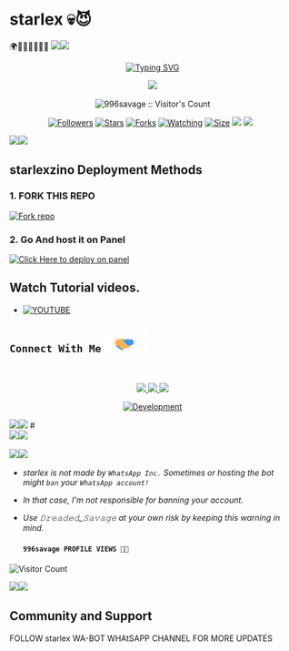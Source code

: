 # starlex 💀😈
🌍👨‍💻😈👻🔥🌚
   <a><img src='https://i.imgur.com/LyHic3i.gif'/></a><a><img src='https://telegra.ph/file/880fbc3c4010707795329.jpg'/></a>
<p align="center">
<p align="center">
  <a href="https://git.io/typing-svg"><img src="https://readme-typing-svg.demolab.com?font=EB+Garamond&weight=800&size=28&duration=4000&pause=1000&random=false&width=435&lines=+•★⃝ 𝕯𝖗𝖊𝖆𝖉𝖊𝖉_+𝖘𝖆𝖛𝖆𝖌𝖊-+★⃝•;MULTI-DEVICE+WHATSAPP+BOT;DEVELOPED+BY+𝖑𝖎𝖑𝖏𝖆𝚢+𝖘𝖆𝖛𝖆𝖌𝖊;RELEASED+DATE+12%2F9%2F2024." alt="Typing SVG" /></a>
 </p>
<p align="center">
<img src="https://telegra.ph/file/fef4a57f4a03227f102b6.jpg"/> 
<p align="center"><img src="https://profile-counter.glitch.me/{996savage}/count.svg" alt="996savage :: Visitor's Count" /></p>
<p align="center">
<a href="https://github.com/996savage/followers"><img title="Followers" src="https://img.shields.io/github/followers/996savage?color=red&style=flat-square"></a>
<a href="https://github.com/996savage/Dreaded_Savage/stargazers/"><img title="Stars" src="https://img.shields.io/github/stars/996savage/Dreaded_Savage?color=blue&style=flat-square"></a>
<a href="https://github.com/996savage/Dreaded_Savage/network/members"><img title="Forks" src="https://img.shields.io/github/forks/996savage/Dreaded_Savage?color=red&style=flat-square"></a>
<a href="https://github.com/996savage/Dreaded_Davage/watchers"><img title="Watching" src="https://img.shields.io/github/watchers/996savage/Dreaded_Savage?label=Watchers&color=blue&style=flat-square"></a>
<a href="https://github.com/996savage/Dreaded_Davage"><img title="Size" src="https://img.shields.io/github/repo-size/996savage/Dreaded_Savage?style=flat-square&color=green"></a>
<a href="https://hits.seeyoufarm.com"><img src="https://hits.seeyoufarm.com/api/count/incr/badge.svg?url=https%3A%2F%2Fgithub.com%2F996savage%2FDreade_Savage&count_bg=%2379C83D&title_bg=%23555555&icon=probot.svg&icon_color=%2300FF6D&title=hits&edge_flat=false"/></a>
<a href="https://github.com/996savage/Dreaded_Davage/graphs/commit-activity"><img height="20" src="https://img.shields.io/badge/Maintained%3F-yes-green.svg"></a>&nbsp;&nbsp;
</p>
<p align='center'>
    </p>
<a><img src='https://i.imgur.com/LyHic3i.gif'/></a><a><img src='https://i.imgur.com/LyHic3i.gif'/></a>
<p align="center">

 ## starlexzino Deployment Methods

### 1. FORK THIS REPO

<a href='https://github.com/996savage/Dreaded_Savage/fork' target="_blank"><img alt='Fork repo' src='https://img.shields.io/badge/Fork This Repo-brown?style=for-the-badge&logo=git&logoColor=white'/></a>

### 2. Go And host it on Panel
 
<a href="https://bot-hosting.net"><img src="https://img.shields.io/badge/bot-hosting.net" alt="Click Here to deploy on panel" width="110"/></a>

## Watch Tutorial videos.
* [![YOUTUBE](https://img.shields.io/badge/HOW_TO_DEPLOY-red?style=for-the-badge&logo=youtube&logoColor=white)](https://youtu.be/PFYaqnuFKi8?si=cl)

   

## ```Connect With Me```<img src="https://github.com/0xAbdulKhalid/0xAbdulKhalid/raw/main/assets/mdImages/handshake.gif" width ="80"></h1> 
 <br> 
<p align="center">
<a href="https://wa.me/254785118507"><img src="https://img.shields.io/badge/Contact Savage -25D366?style=for-the-badge&logo=whatsapp&logoColor=white" />
<a href="https://whatsapp.com/channel/0029VagAm55K5cDIUJ7JZ71N"><img src="https://img.shields.io/badge/Join Official Channel-25D366?style=for-the-badge&logo=whatsapp&logoColor=white" />
<a href="https://t.me/Liljaysavage"><img src="https://img.shields.io/badge/Telegram-0088cc?style=for-the-badge&logo=telegram&logoColor=white" /><br>
<p align="center">
<img alt="Development" width="250" src="https://media2.giphy.com/media/W9tBvzTXkQopi/giphy.gif?cid=6c09b952xu6syi1fyqfyc04wcfk0qvqe8fd7sop136zxfjyn&ep=v1_internal_gif_by_id&rid=giphy.gif&ct=g" /> </p>
<a><img src='https://i.imgur.com/LyHic3i.gif'/></a><a><img src='https://i.imgur.com/LyHic3i.gif'/></a>
# 

<br>
<a><img src='https://i.imgur.com/LyHic3i.gif'/></a><a><img src='https://i.imgur.com/LyHic3i.gif'/></a>

  <a><img src='https://i.imgur.com/LyHic3i.gif'/></a><a><img src='https://i.imgur.com/LyHic3i.gif'/></a>
  

- *starlex is not made by `WhatsApp Inc.` Sometimes or hosting the bot might `ban` your `WhatsApp account!`*
- *In that case, I'm not responsible for banning your account.*
- *Use 𝙳𝚛𝚎𝚊𝚍𝚎𝚍_𝚂𝚊𝚟𝚊𝚐𝚎 at your own risk by keeping this warning in mind.*
  
  #### ```996savage PROFILE VIEWS 👨‍💻```
![Visitor Count](https://profile-counter.glitch.me/996savage/count.svg)

<a><img src='https://i.imgur.com/LyHic3i.gif'/></a><a><img src='https://i.imgur.com/LyHic3i.gif'/></a>

## Community and Support

FOLLOW starlex WA-BOT WHAtSAPP CHANNEL FOR MORE UPDATES


